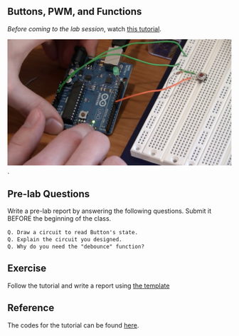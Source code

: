 ## Buttons, PWM, and Functions

*Before coming to the lab session*, watch [this tutorial](https://www.youtube.com/watch?v=_LCCGFSMOr4).

[![Lab 2](lab2.png)](https://www.youtube.com/watch?v=_LCCGFSMOr4).


## Pre-lab Questions

Write a pre-lab report by answering the following questions. Submit it BEFORE the beginning of the class.

```
Q. Draw a circuit to read Button's state.
Q. Explain the circuit you designed.
Q. Why do you need the "debounce" function?
```

## Exercise
Follow the tutorial and write a report using [the template](http://www.writing.utoronto.ca/advice/specific-types-of-writing/lab-report)

## Reference

The codes for the tutorial can be found [here](https://github.com/sciguy14/Exploring-Arduino/tree/master/Chapter%2002).
